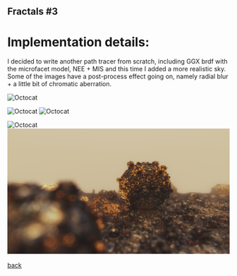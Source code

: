 ## Fractals #3

# **Implementation details**:
I decided to write another path tracer from scratch, including GGX brdf with the microfacet model, NEE + MIS and this time I added a more realistic sky.
Some of the images have a post-process effect going on, namely radial blur + a little bit of chromatic aberration.

![Octocat](https://github.com/NamelessCoding/NamelessCoding.github.io/blob/main/assets/images/fg1.png)

![Octocat](https://github.com/NamelessCoding/NamelessCoding.github.io/blob/main/assets/images/fg2.png)
![Octocat](https://github.com/NamelessCoding/NamelessCoding.github.io/blob/main/assets/images/fg3.png)

![Octocat](https://github.com/NamelessCoding/NamelessCoding.github.io/blob/main/assets/images/fg4.png)
![Octocat](https://github.com/NamelessCoding/NamelessCoding.github.io/blob/main/assets/images/fg5.png)



[back](./)
